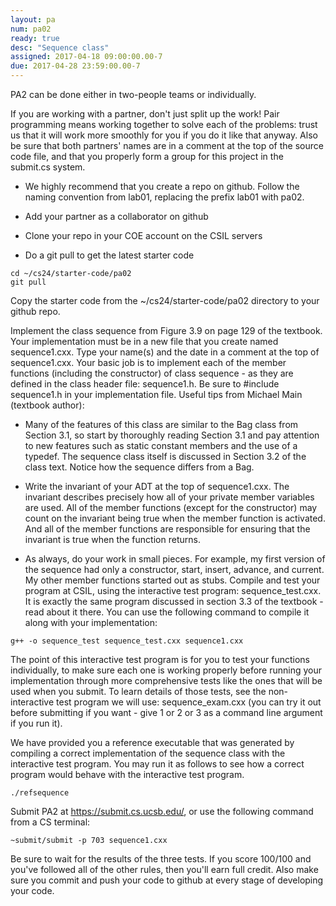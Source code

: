 ```yaml
---
layout: pa
num: pa02	
ready: true
desc: "Sequence class"
assigned: 2017-04-18 09:00:00.00-7
due: 2017-04-28 23:59:00.00-7
---
```


<div markdown="1">
PA2 can be done either in two-people teams or individually.

If you are working with a partner, don't just split up the work! Pair programming means working together to solve each of the problems: trust us that it will work more smoothly for you if you do it like that anyway. Also be sure that both partners' names are in a comment at the top of the source code file, and that you properly form a group for this project in the submit.cs system.

* We highly recommend that you create a repo on github. Follow the naming convention from lab01, replacing the prefix lab01 with pa02.

* Add your partner as a collaborator on github

* Clone your repo in your COE account on the CSIL servers

* Do a git pull to get the latest starter code 
```
cd ~/cs24/starter-code/pa02
git pull
```
Copy the starter code from the ~/cs24/starter-code/pa02 directory to your github repo.


Implement the class sequence from Figure 3.9 on page 129 of the textbook. Your implementation must be in a new file that you create named sequence1.cxx.
Type your name(s) and the date in a comment at the top of sequence1.cxx. 
Your basic job is to implement each of the member functions (including the constructor) of class sequence - as they are defined in the class header file: sequence1.h.
Be sure to #include sequence1.h in your implementation file.
Useful tips from Michael Main (textbook author):

* Many of the features of this class are similar to the Bag class from Section 3.1, so start by thoroughly reading Section 3.1 and pay attention to new features such as static constant members and the use of a typedef. The sequence class itself is discussed in Section 3.2 of the class text. Notice how the sequence differs from a Bag.

* Write the invariant of your ADT at the top of sequence1.cxx. The invariant describes precisely how all of your private member variables are used. All of the member functions (except for the constructor) may count on the invariant being true when the member function is activated. And all of the member functions are responsible for ensuring that the invariant is true when the function returns.

* As always, do your work in small pieces. For example, my first version of the sequence had only a constructor, start, insert, advance, and current. My other member functions started out as stubs.
Compile and test your program at CSIL, using the interactive test program: sequence_test.cxx. It is exactly the same program discussed in section 3.3 of the textbook - read about it there. You can use the following command to compile it along with your implementation:

```
g++ -o sequence_test sequence_test.cxx sequence1.cxx
```

The point of this interactive test program is for you to test your functions individually, to make sure each one is working properly before running your implementation through more comprehensive tests like the ones that will be used when you submit. To learn details of those tests, see the non-interactive test program we will use: sequence_exam.cxx (you can try it out before submitting if you want - give 1 or 2 or 3 as a command line argument if you run it).

We have provided you a reference executable that was generated by compiling a correct implementation of the sequence class with the interactive test program. You may run it as follows to see how a correct program would behave with the interactive test program.

```
./refsequence
```


Submit PA2 at https://submit.cs.ucsb.edu/, or use the following command from a CS terminal:

```
~submit/submit -p 703 sequence1.cxx
```

Be sure to wait for the results of the three tests. If you score 100/100 and you've followed all of the other rules, then you'll earn full credit.
Also make sure you commit and push your code to github at every stage of developing your code.
